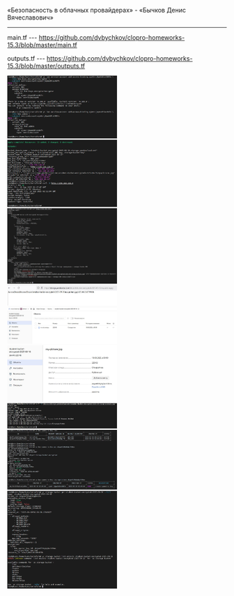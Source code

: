 
«Безопасность в облачных провайдерах» - «Бычков Денис Вячеславович»      
    
--- 

main.tf --- https://github.com/dvbychkov/clopro-homeworks-15.3/blob/master/main.tf


outputs.tf --- https://github.com/dvbychkov/clopro-homeworks-15.3/blob/master/outputs.tf



<img src = "img/1.JPG" width = 50%>

<img src = "img/2.JPG" width = 50%>

<img src = "img/3.JPG" width = 50%>

<img src = "img/4.JPG" width = 50%>

<img src = "img/5.JPG" width = 50%>

<img src = "img/6.JPG" width = 50%>

<img src = "img/7.JPG" width = 50%>

<img src = "img/8.JPG" width = 50%>

<img src = "img/9.JPG" width = 50%>